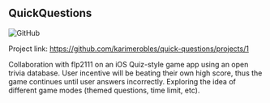 ## QuickQuestions
![GitHub](https://img.shields.io/github/license/karimerobles/quick-questions)

Project link: https://github.com/karimerobles/quick-questions/projects/1

Collaboration with flp2111 on an iOS Quiz-style game app using an open trivia database. User incentive will be beating their own high score, thus the game continues until user answers incorrectly. Exploring the idea of different game modes (themed questions, time limit, etc). 
